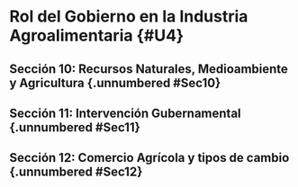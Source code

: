 # Rol del Gobierno en la Industria Agroalimentaria {#U4}

## Sección 10: Recursos Naturales, Medioambiente y Agricultura {.unnumbered #Sec10}

## Sección 11: Intervención Gubernamental {.unnumbered #Sec11}

## Sección 12: Comercio Agrícola y tipos de cambio {.unnumbered #Sec12}

